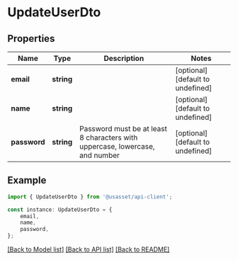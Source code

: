 # UpdateUserDto


## Properties

Name | Type | Description | Notes
------------ | ------------- | ------------- | -------------
**email** | **string** |  | [optional] [default to undefined]
**name** | **string** |  | [optional] [default to undefined]
**password** | **string** | Password must be at least 8 characters with uppercase, lowercase, and number | [optional] [default to undefined]

## Example

```typescript
import { UpdateUserDto } from '@usasset/api-client';

const instance: UpdateUserDto = {
    email,
    name,
    password,
};
```

[[Back to Model list]](../README.md#documentation-for-models) [[Back to API list]](../README.md#documentation-for-api-endpoints) [[Back to README]](../README.md)
